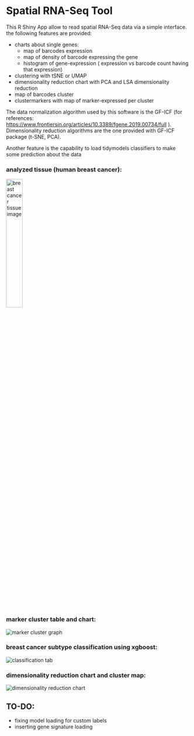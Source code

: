 # Spatial RNA-Seq Tool
This R Shiny App allow to read spatial RNA-Seq data via a simple interface.
the following features are provided:

- charts about single genes:
  - map of barcodes expression
  - map of density of barcode expressing the gene
  - histogram of gene-expression ( expression vs barcode count having that expression)
- clustering with tSNE or UMAP
- dimensionality reduction chart with PCA and LSA dimensionality reduction
- map of barcodes cluster
- clustermarkers with map of marker-expressed per cluster


The data normalization algorithm used by this software is the GF-ICF (for references: https://www.frontiersin.org/articles/10.3389/fgene.2019.00734/full ).
Dimensionality reduction algorithms are the one provided with GF-ICF package (t-SNE, PCA).

Another feature is the capability to load tidymodels classifiers to make some prediction about the data

### analyzed tissue (human breast cancer):

<img src="https://i.imgur.com/4hetLdz.jpg" width=30% height=30% alt="breast cancer tissue image">

### marker cluster table and chart:
![marker cluster graph](https://i.imgur.com/j0HqnFY.png)

### breast cancer subtype classification using xgboost:
![classification tab](https://i.imgur.com/vMejlAT.png)

### dimensionality reduction chart and cluster map:
![dimensionality reduction chart](https://i.imgur.com/MUAXNL6.png)


## TO-DO:
- fixing model loading for custom labels
- inserting gene signature loading
